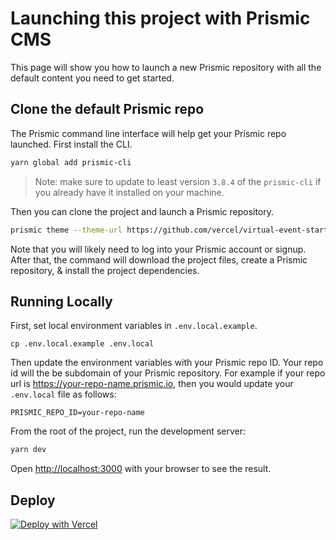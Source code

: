 # Launching this project with Prismic CMS

This page will show you how to launch a new Prismic repository with all the default content you need to get started.

## Clone the default Prismic repo

The Prismic command line interface will help get your Prismic repo launched. First install the CLI.

```bash
yarn global add prismic-cli
```

> Note: make sure to update to least version `3.8.4` of the `prismic-cli` if you already have it installed on your machine.

Then you can clone the project and launch a Prismic repository.

```bash
prismic theme --theme-url https://github.com/vercel/virtual-event-starter-kit/tree/prismic --conf lib/cms-providers/prismic/README.md --custom-types lib/cms-providers/prismic/custom_types --documents lib/cms-providers/prismic/documents
```

Note that you will likely need to log into your Prismic account or signup. After that, the command will download the project files, create a Prismic repository, & install the project dependencies.

## Running Locally

First, set local environment variables in `.env.local.example`.

```
cp .env.local.example .env.local
```

Then update the environment variables with your Prismic repo ID. Your repo id will the be subdomain of your Prismic repository. For example if your repo url is https://your-repo-name.prismic.io, then you would update your `.env.local` file as follows:

```
PRISMIC_REPO_ID=your-repo-name
```

From the root of the project, run the development server:

```bash
yarn dev
```

Open [http://localhost:3000](http://localhost:3000) with your browser to see the result.

## Deploy

[![Deploy with Vercel](https://vercel.com/button)](https://vercel.com/new/git/external?repository-url=https%3A%2F%2Fgithub.com%2Fvercel%2Fvirtual-event-starter-kit&project-name=virtual-event-starter-kit&repository-name=virtual-event-starter-kit&demo-title=Virtual%20Event%20Starter%20Kit&demo-description=Jumpstart%20your%20virtual%20event%20and%20scale%20to%20any%20size%20with%20Next.js%20and%20Vercel.&demo-url=https%3A%2F%2Fdemo.vercel.events%2F&demo-image=https%3A%2F%2Fdemo.vercel.events%2Fdeploy.png&env=PRISMIC_REPO_ID,PRISMIC_ACCESS_TOKEN)
